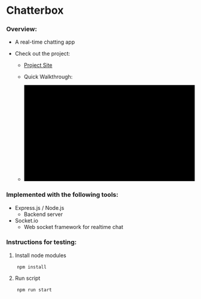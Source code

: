# Chatterbox

### Overview:

* A real-time chatting app 
* Check out the project:

    * [Project Site](https://chatterbox-ganjl.herokuapp.com/)

    * Quick Walkthrough: 

    * ![Alt Text](https://github.com/GanJL/Chatterbox/blob/main/public/icons/video2952305050.gif?raw=true)

### Implemented with the following tools:

* Express.js / Node.js
    * Backend server
* Socket.io
    * Web socket framework for realtime chat


### Instructions for testing:

1. Install node modules
```
    npm install
```
2. Run script
```
    npm run start
```

